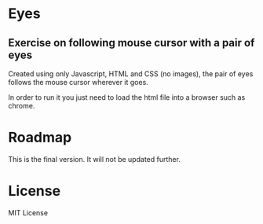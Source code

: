 # Eyes

## Exercise on following mouse cursor with a pair of eyes

Created using only Javascript, HTML and CSS (no images), the pair of eyes follows the mouse cursor wherever it goes.

In order to run it you just need to load the html file into a browser such as chrome.

# Roadmap

This is the final version. It will not be updated further.

# License

MIT License
